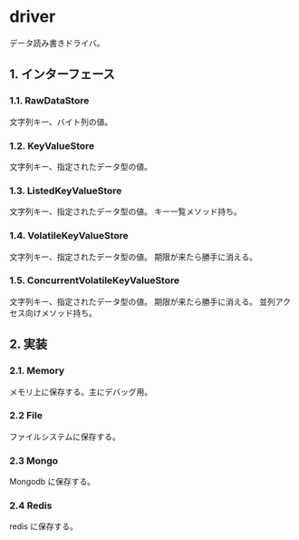 <!--
Copyright 2015 realglobe, Inc.

Licensed under the Apache License, Version 2.0 (the "License");
you may not use this file except in compliance with the License.
You may obtain a copy of the License at

    http://www.apache.org/licenses/LICENSE-2.0

Unless required by applicable law or agreed to in writing, software
distributed under the License is distributed on an "AS IS" BASIS,
WITHOUT WARRANTIES OR CONDITIONS OF ANY KIND, either express or implied.
See the License for the specific language governing permissions and
limitations under the License.
-->


# driver

データ読み書きドライバ。


## 1. インターフェース


### 1.1. RawDataStore

文字列キー、バイト列の値。


### 1.2. KeyValueStore

文字列キー、指定されたデータ型の値。


### 1.3. ListedKeyValueStore

文字列キー、指定されたデータ型の値。
キー一覧メソッド持ち。


### 1.4. VolatileKeyValueStore

文字列キー、指定されたデータ型の値。
期限が来たら勝手に消える。


### 1.5. ConcurrentVolatileKeyValueStore

文字列キー、指定されたデータ型の値。
期限が来たら勝手に消える。
並列アクセス向けメソッド持ち。


## 2. 実装


### 2.1. Memory

メモリ上に保存する。主にデバッグ用。


### 2.2 File

ファイルシステムに保存する。


### 2.3 Mongo

Mongodb に保存する。


### 2.4 Redis

redis に保存する。
